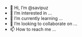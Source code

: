 - 👋 Hi, I’m @savipuz
- 👀 I’m interested in ...
- 🌱 I’m currently learning ...
- 💞️ I’m looking to collaborate on ...
- 📫 How to reach me ...

<!---
savipuz/savipuz is a ✨ special ✨ repository because its `README.md` (this file) appears on your GitHub profile.
You can click the Preview link to take a look at your changes.
--->
